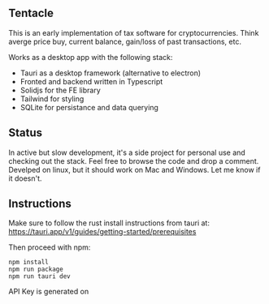 ## Tentacle

This is an early implementation of tax software for cryptocurrencies. Think averge price buy, current balance, gain/loss of past transactions, etc.

Works as a desktop app with the following stack:

- Tauri as a desktop framework (alternative to electron)
- Fronted and backend written in Typescript
- Solidjs for the FE library
- Tailwind for styling
- SQLite for persistance and data querying

## Status

In active but slow development, it's a side project for personal use and checking out the stack.
Feel free to browse the code and drop a comment.
Develped on linux, but it should work on Mac and Windows. Let me know if it doesn't.

## Instructions

Make sure to follow the rust install instructions from tauri at:
https://tauri.app/v1/guides/getting-started/prerequisites

Then proceed with npm:

```
npm install
npm run package
npm run tauri dev
```

API Key is generated on